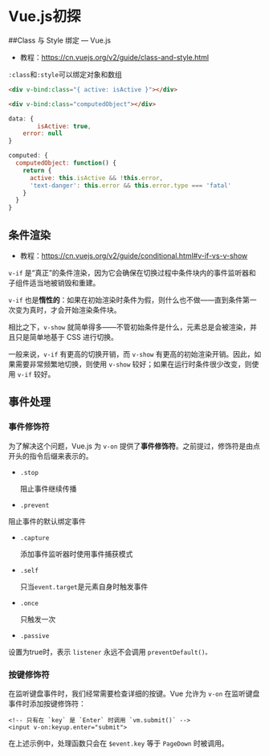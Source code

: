 # Vue.js初探

##Class 与 Style 绑定 — Vue.js

- 教程：https://cn.vuejs.org/v2/guide/class-and-style.html

`:class`和`:style`可以绑定对象和数组

```html
<div v-bind:class="{ active: isActive }"></div>

<div v-bind:class="computedObject"></div>
```

```js
data: {
		isActive: true,
    error: null
}

computed: {
  computedObject: function() {
    return {
      active: this.isActive && !this.error,
      'text-danger': this.error && this.error.type === 'fatal'
    }
  }
}
```



## 条件渲染

- 教程：https://cn.vuejs.org/v2/guide/conditional.html#v-if-vs-v-show

`v-if` 是“真正”的条件渲染，因为它会确保在切换过程中条件块内的事件监听器和子组件适当地被销毁和重建。

`v-if` 也是**惰性的**：如果在初始渲染时条件为假，则什么也不做——直到条件第一次变为真时，才会开始渲染条件块。

相比之下，`v-show` 就简单得多——不管初始条件是什么，元素总是会被渲染，并且只是简单地基于 CSS 进行切换。

一般来说，`v-if` 有更高的切换开销，而 `v-show` 有更高的初始渲染开销。因此，如果需要非常频繁地切换，则使用 `v-show` 较好；如果在运行时条件很少改变，则使用 `v-if` 较好。



## 事件处理

### 事件修饰符

为了解决这个问题，Vue.js 为 `v-on` 提供了**事件修饰符**。之前提过，修饰符是由点开头的指令后缀来表示的。

- `.stop`

  阻止事件继续传播

- `.prevent`

阻止事件的默认绑定事件

- `.capture`

  添加事件监听器时使用事件捕获模式

- `.self`

  只当`event.target`是元素自身时触发事件

- `.once`

  只触发一次

- `.passive`

设置为true时，表示 `listener` 永远不会调用 `preventDefault()。`

### 按键修饰符

在监听键盘事件时，我们经常需要检查详细的按键。Vue 允许为 `v-on` 在监听键盘事件时添加按键修饰符：

```
<!-- 只有在 `key` 是 `Enter` 时调用 `vm.submit()` -->
<input v-on:keyup.enter="submit">
```

在上述示例中，处理函数只会在 `$event.key` 等于 `PageDown` 时被调用。